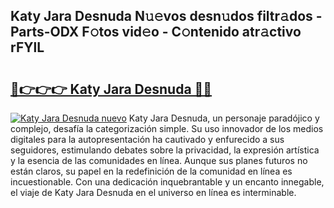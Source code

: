 ## Katy Jara Desnuda N𝚞𝚎vos desn𝚞dos filtr𝚊dos - Parts-ODX F𝚘tos vid𝚎o - C𝚘ntenido atr𝚊ctivo rFYlL

# <h2><a href="http://mb4l852.tromn.icu/?c=Katy+Jara+Desnuda">🔗👉👉👉 Katy Jara Desnuda 🔗🔗</a></h2>

[![Katy Jara Desnuda nuevo](https://i.imgur.com/pEAQMta.gif)](http://mb4l852.tromn.icu/?c=Katy+Jara+Desnuda)
Katy Jara Desnuda, un personaje paradójico y complejo, desafía la categorización simple. Su uso innovador de los medios digitales para la autopresentación ha cautivado y enfurecido a sus seguidores, estimulando debates sobre la privacidad, la expresión artística y la esencia de las comunidades en línea. Aunque sus planes futuros no están claros, su papel en la redefinición de la comunidad en línea es incuestionable. Con una dedicación inquebrantable y un encanto innegable, el viaje de Katy Jara Desnuda en el universo en línea es interminable.
